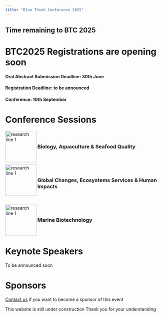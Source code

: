```yaml
---
title: "Blue Think Conference 2025"
---
```


<div id="countdown">
  <h2>Time remaining to BTC 2025</h2>
  <p id="countdown-timer"></p>
</div>
<script src="https://phdcommitee.github.io/btc2025/assets/js/countdown.js"></script>

# BTC2025 Registrations are opening soon

#### Oral Abstract Submission Deadline: 30th June
#### Registration Deadline: to be announced
#### Conference: 10th September

# Conference Sessions
<img src="https://phdcommitee.github.io/btc2025//assets/images/1.png" alt="research line 1" align="left" width="100" height="100">
&nbsp;

### Biology, Aquaculture & Seafood Quality 

&nbsp;

<img src="https://phdcommitee.github.io/btc2025//assets/images/2.png" alt="research line 1" align="left" width="100" height="100">
&nbsp;

### Global Changes, Ecosystems Services & Human Impacts

&nbsp;

<img src="https://phdcommitee.github.io/btc2025//assets/images/3.png" alt="research line 1" align="left" width="100" height="100">
&nbsp;

### Marine Biotechnology

&nbsp;

# Keynote Speakers
To be announced soon

# Sponsors

<a href="mailto:bluethinkconference@gmail.com">Contact us</a> if you want to become a sponsor of this event

This website is still under construction
Thank you for your understanding 




